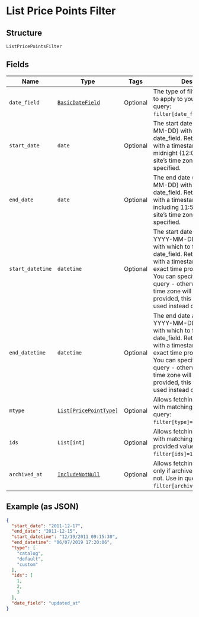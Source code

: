 
# List Price Points Filter

## Structure

`ListPricePointsFilter`

## Fields

| Name | Type | Tags | Description |
|  --- | --- | --- | --- |
| `date_field` | [`BasicDateField`](../../doc/models/basic-date-field.md) | Optional | The type of filter you would like to apply to your search. Use in query: `filter[date_field]=created_at`. |
| `start_date` | `date` | Optional | The start date (format YYYY-MM-DD) with which to filter the date_field. Returns price points with a timestamp at or after midnight (12:00:00 AM) in your site’s time zone on the date specified. |
| `end_date` | `date` | Optional | The end date (format YYYY-MM-DD) with which to filter the date_field. Returns price points with a timestamp up to and including 11:59:59PM in your site’s time zone on the date specified. |
| `start_datetime` | `datetime` | Optional | The start date and time (format YYYY-MM-DD HH:MM:SS) with which to filter the date_field. Returns price points with a timestamp at or after exact time provided in query. You can specify timezone in query - otherwise your site's time zone will be used. If provided, this parameter will be used instead of start_date. |
| `end_datetime` | `datetime` | Optional | The end date and time (format YYYY-MM-DD HH:MM:SS) with which to filter the date_field. Returns price points with a timestamp at or before exact time provided in query. You can specify timezone in query - otherwise your site's time zone will be used. If provided, this parameter will be used instead of end_date. |
| `mtype` | [`List[PricePointType]`](../../doc/models/price-point-type.md) | Optional | Allows fetching price points with matching type. Use in query: `filter[type]=custom,catalog`. |
| `ids` | `List[int]` | Optional | Allows fetching price points with matching id based on provided values. Use in query: `filter[ids]=1,2,3`. |
| `archived_at` | [`IncludeNotNull`](../../doc/models/include-not-null.md) | Optional | Allows fetching price points only if archived_at is present or not. Use in query: `filter[archived_at]=not_null`. |

## Example (as JSON)

```json
{
  "start_date": "2011-12-17",
  "end_date": "2011-12-15",
  "start_datetime": "12/19/2011 09:15:30",
  "end_datetime": "06/07/2019 17:20:06",
  "type": [
    "catalog",
    "default",
    "custom"
  ],
  "ids": [
    1,
    2,
    3
  ],
  "date_field": "updated_at"
}
```

